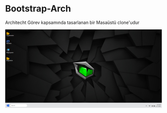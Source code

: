 # Bootstrap-Arch
Architecht Görev kapsamında tasarlanan bir Masaüstü clone'udur


![Son Hal](/assets/images/Son.png)